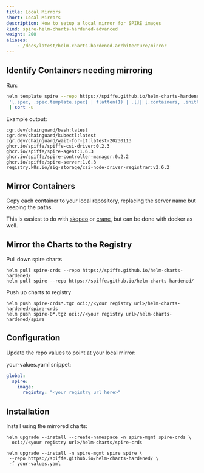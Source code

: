 ```yaml
---
title: Local Mirrors
short: Local Mirrors
description: How to setup a local mirror for SPIRE images
kind: spire-helm-charts-hardened-advanced
weight: 200
aliases:
    - /docs/latest/helm-charts-hardened-architecture/mirror
---
```


## Identify Containers needing mirroring

Run:
```bash
helm template spire --repo https://spiffe.github.io/helm-charts-hardened/ -f your-values.yaml | yq e -rN \
 '[.spec, .spec.template.spec] | flatten(1) | .[]| [.containers, .initContainers] | flatten(1) | .[].image' - \
 | sort -u
```

Example output:
```
cgr.dev/chainguard/bash:latest
cgr.dev/chainguard/kubectl:latest
cgr.dev/chainguard/wait-for-it:latest-20230113
ghcr.io/spiffe/spiffe-csi-driver:0.2.3
ghcr.io/spiffe/spire-agent:1.6.3
ghcr.io/spiffe/spire-controller-manager:0.2.2
ghcr.io/spiffe/spire-server:1.6.3
registry.k8s.io/sig-storage/csi-node-driver-registrar:v2.6.2
```

## Mirror Containers

Copy each container to your local repository, replacing the server name but keeping the paths.

This is easiest to do with [skopeo](https://github.com/containers/skopeo) or [crane](https://michaelsauter.github.io/crane/index.html), but can be done with docker as well.

## Mirror the Charts to the Registry

Pull down spire charts
```shell
helm pull spire-crds --repo https://spiffe.github.io/helm-charts-hardened/
helm pull spire --repo https://spiffe.github.io/helm-charts-hardened/
```

Push up charts to registry
```shell
helm push spire-crds*.tgz oci://<your registry url>/helm-charts-hardened/spire-crds
helm push spire-0*.tgz oci://<your registry url>/helm-charts-hardened/spire
```

## Configuration

Update the repo values to point at your local mirror:

your-values.yaml snippet:
```yaml
global:
  spire:
    image:
      registry: "<your registry url here>"
```

## Installation

Install using the mirrored charts:
```
helm upgrade --install --create-namespace -n spire-mgmt spire-crds \
  oci://<your registry url>/helm-charts/spire-crds

helm upgrade --install -n spire-mgmt spire spire \
 --repo https://spiffe.github.io/helm-charts-hardened/ \
 -f your-values.yaml
```
